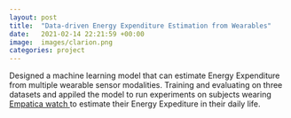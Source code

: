 ```yaml
---
layout: post
title:  "Data-driven Energy Expenditure Estimation from Wearables"
date:   2021-02-14 22:21:59 +00:00
image:  images/clarion.png
categories: project
---
```

Designed a machine learning model that can estimate Energy Expenditure from multiple wearable sensor
modalities.
Training and evaluating on three datasets and appiled the model to run experiments on subjects wearing
<a href="https://www.empatica.com/embraceplus/"> Empatica watch </a> to estimate their Energy Expediture in their daily life.